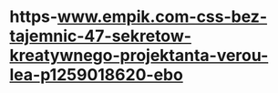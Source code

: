 # https-www.empik.com-css-bez-tajemnic-47-sekretow-kreatywnego-projektanta-verou-lea-p1259018620-ebo
